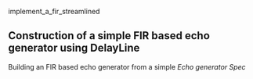 implement_a_fir_streamlined

## Construction of a simple FIR based echo generator using DelayLine

Building an FIR based echo generator from a simple *Echo generator Spec*